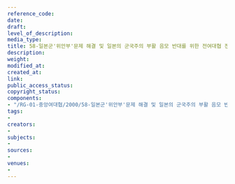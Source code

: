 ```yaml
---
reference_code: 
date: 
draft: 
level_of_description: 
media_type: 
title: 58-일본군'위안부'문제 해결 및 일본의 군국주의 부활 음모 반대를 위한 전여대협 전국 동시다발 수요집회
description: 
weight: 
modified_at: 
created_at: 
link: 
public_access_status: 
copyright_status: 
components:
- "/RG-01-중앙여대협/2000/58-일본군'위안부'문제 해결 및 일본의 군국주의 부활 음모 반대를 위한 전여대협 전국 동시다발 수요집회.pdf"
tags:
- 
creators:
- 
subjects:
- 
sources:
- 
venues:
- 
---
```

